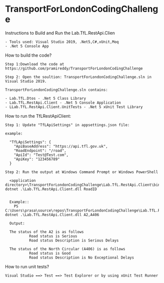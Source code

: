 # TransportForLondonCodingChallenge

Instructions to Build and Run the Lab.TfL.RestApi.Clien

    - Tools used: Visual Studio 2019, .Net5,C#,xUnit,Moq
    - .Net 5 Console App

How to build the code?

    Step 1:Download the code at https://github.com/pramireddy/TransportForLondonCodingChallenge 

    Step 2: Open the soultion: TransportForLondonCodingChallenge.sln in Visual Studio 2019.

    TransportForLondonCodingChallenge.sln contains:

    - Lab.TfL.Dtos - .Net 5 Class Library
    - Lab.TfL.RestApi.Client - .Net 5 Console Application
    - LLab.TfL.RestApi.Client.UnitTests - .Net 5 xUnit Test Library

How to run the TfLRestApiClient:

    Step 1: Update "TfLApiSettings" in appsettings.json file:

    example:

      "TfLApiSettings": {
        "ApiBaseAddress": "https://api.tfl.gov.uk",
        "RoadEndpoint": "/road",
        "ApiId": "Test@Test.com",
        "ApiKey": "123456789"
      }

    Step 2: Run the output at Windows Command Prompt or Windows PowerShell

      <application directory>\TransportForLondonCodingChallenge\Lab.TfL.RestApi.Client\bin\Release\net5.0> dotnet .\Lab.TfL.RestApi.Client.dll RoadID


      Example::
        PS C:\Users\prasa\source\repos\TransportForLondonCodingChallenge\Lab.TfL.RestApi.Client\bin\Release\net5.0> dotnet .\Lab.TfL.RestApi.Client.dll A2,A406

      Output:

      The status of the A2 is as follows
               Road status is Serious
               Road status Description is Serious Delays

      The status of the North Circular (A406) is as follows
               Road status is Good
               Road status Description is No Exceptional Delays

How to run unit tests? 

    Visual Studio ==> Test ==> Test Explorer or by using xUnit Test Runner
  
  
